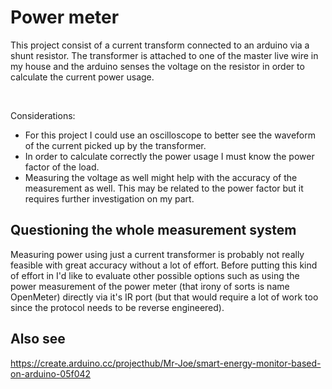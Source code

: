 # Power meter

This project consist of a current transform connected to an arduino via a shunt resistor. The transformer is attached to one of the master live wire in my house and the arduino senses the voltage on the resistor in order to calculate the current power usage.

</br>

Considerations:
- For this project I could use an oscilloscope to better see the waveform of the current picked up by the transformer.
- In order to calculate correctly the power usage I must know the power factor of the load.
- Measuring the voltage as well might help with the accuracy of the measurement as well. This may be related to the power factor but it requires further investigation on my part.

## Questioning the whole measurement system

Measuring power using just a current transformer is probably not really feasible with great accuracy without a lot of effort. Before putting this kind of effort in I'd like to evaluate other possible options such as using the power measurement of the power meter (that irony of sorts is name OpenMeter) directly via it's IR port (but that would require a lot of work too since the protocol needs to be reverse engineered).

## Also see

https://create.arduino.cc/projecthub/Mr-Joe/smart-energy-monitor-based-on-arduino-05f042
